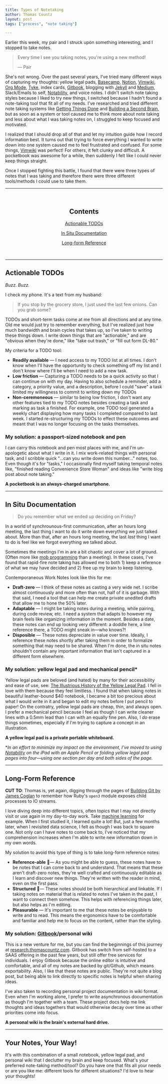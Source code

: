 ```yaml
---
title: Types of Notetaking
author: Thomas Countz
layout: post
tags: ["process", "note taking"]

---
```


Earlier this week, my pair and I struck upon something interesting, and I stopped to take notes.

> Every time I see you taking notes, you're using a new method!
>
> — Pair

She's not wrong. Over the past several years, I've tried many different ways of capturing my thoughts: yellow legal pads, [Basecamp](https://basecamp.com), [Notion](https://notion.so), [Vimwiki](https://github.com/vimwiki/vimwiki), [Org Mode](https://orgmode.org/), [Tyke](https://tyke.app/), index cards, [Gitbook](https://www.gitbook.com/), blogging with [Jekyll](https://jekyllrb.com/) and [Medium](https://medium.com), Slack/Emails to self, [Notability](https://www.gingerlabs.com/), and voice notes. I didn't switch note taking styles because I liked to try new things, I switched because I hadn't found a note-taking tool that fit all of my needs. I've researched and tried different note taking systems like [Getting Things Done](https://gettingthingsdone.com/) and [Building a Second Brain](https://www.buildingasecondbrain.com/), but as soon as a system or tool caused me to think more about note taking and less about what I was taking notes on, I struggled to keep focused and motivated.

I realized that I should drop all of that and let my intuition guide how I record information best. It turns out that trying to force everything I wanted to write down into one system caused me to feel frustrated and confused. For some things,  [Vimwiki](https://github.com/vimwiki/vimwiki) was perfect! For others, it felt clunky and difficult. A pocketbook was awesome for a while, then suddenly I felt like I could never keep things straight. 

Once I stopped fighting this battle, I found that there were three types of notes that I was taking and therefore there were three different tools/methods I could use to take them.

---



<br />

<div style="text-align: center;">
  <h2>
    Contents
  </h2>
    <p><a href="#actionable-todos">Actionable TODOs</a></p>
    <p><a href="#in-situ-documentation">In Situ Documentation</a></p>
    <p><a href="#long-form-reference">Long-form Reference</a></p>
</div>

<br />



---

## Actionable TODOs

_Buzz. Buzz._

I check my phone. It's a text from my husband:

> If you stop by the grocery store, I just used the last few onions. Can you grab some?

TODOs and short-term tasks come at me from all directions and at any time. Old me would just try to remember everything, but I've realized just how much bandwidth and brain cycles that takes up, so I've taken to writing these things down. I write down things that are "actionable," and are "obvious when they're done," like "take out trash," or "fill out form DL-80." 

My criteria for a TODO tool:

- **Readily available** — I need access to my TODO list at all times. I don't know when I'll have the opportunity to check something off my list and I don't know where I'll be when I need to add a new task.
- **Low friction** — Capturing a TODO needs to be a quick activity so that I can continue on with my day. Having to also schedule a reminder, add a category, a priority value, and a description, before I could "save" a task limited my willingness to commit to writing down my TODOs
- **Non-ceremoneous** — similar to being low friction, I don't want any other features tied to my TODO notes besides creating a task and marking as task a finished. For example, one TODO tool generated a weekly chart displaying how many tasks I completed compared to last week. I started re-structuring my TODOs to effect these outcomes and meant that I was no longer focusing on the tasks themselves.

### My solution: a passport-sized notebook and pen

I can carry this notebook and pen most places with me, and I'm un-apologetic about what I write in it. I mix work-related things with personal task, and I scribble quick "...can you write down this number..." notes, too. Even though it's for "tasks," I occasionally find myself taking temporal notes like, "finished reading Convenience Store Woman" and ideas like "write blog post about note taking."

**A pocketbook is an always-charged smartphone.**

---

## In Situ Documentation

> Do you remember what we ended up deciding on Friday?

In a world of synchrounous-first communication, after an hours long meeting, the last thing I want to do it write down everything we just talked about. More than that, after an hours long meeting, the last *last* thing I want to do is feel like we forgot everything we talked about.

Sometimes the meetings I'm in are a bit chaotic and cover a lot of ground. (Often more like [mob programming](https://en.wikipedia.org/wiki/Mob_programming) than a meeting). In these cases, I've found that rapid-fire note taking has allowed me to both 1) keep a reference of what we may have decided and 2) free up my brain to keep listening.

Contemporaneous Work Notes look like this for me:

- **Draft-zero** — I think of these notes as casting a very wide net. I scribe almost continuously and more often than not, half of it is garbage. With that said, I need a tool that can help me create private unedited drafts that allow me to hone the 50% later.
- **Adaptable** — I might be taking notes during a meeting, while pairing, during code review, etc. I need a system that adapts to however my brain feels like organizing information in the moment. Besides a date, these notes can end up looking very different: a doddle here, a line reference there, a TODO might sneak in—who knows?!
- **Disposible** — These notes depreciate in value over time. Ideally, I reference these notes shortly after taking them in order to formalize something that may need to be shared. When I'm done, the in situ notes shouldn't contain any important information that isn't captured in a different form elsewhere.

### My solution: yellow legal pad and mechanical pencil*

Yellow legal pads are beloved (and hated) by many for their accessibility and ease of use, see: [The Illustrious History of the Yellow Legal Pad](https://www.legalaffairs.org/issues/May-June-2005/scene_snider_mayjun05.msp). I fell in love with them because they feel limitless. I found that when taking notes in beautiful leather-bound $40 notebook, I became a bit too precious about what I would write in it and began to edit my notes before I put pencil to paper! On the contratry, yellow legal pads are cheap, thin, and always open. I prefer a mechanical pencil because I feel as though I can write cleaner lines with a 0.5mm lead than I can with an equally fine pen. Also, I _do_ erase things sometimes, especially if I'm trying to capture a concept in an illustration. 

**A yellow legal pad is a private portable whiteboard.**

**In an effort to minimize my impact on the environment, I've moved to using [Notability](https://www.gingerlabs.com/) on the iPad with an Apple Pencil or folding yellow legal pad pages into four—using one section per day and both sides of the page.*

---

## Long-Form Reference

**CUT TO**: Thomas is, yet again, digging through the pages of [Building Git by James Coglan](https://shop.jcoglan.com/building-git/) to remember how Ruby's `open3` module exposes child processes to IO streams.

I love diving deep into different topics, often topics that I may not directly visit or use again in my day-to-day work. Take [machine learning](https://www.thomascountz.com/tag/machine%20learning/) for example. When I first studied it, I learned quite a lot! But, just a few months later, when I revisited data science, I felt as though I was back to square one. Not only can I have notes to come back to, I've noticed that my comprehension increases when I'm able to write new information down in my own words.

My solution to avoid this type of thing is to take long-form reference notes:

- **Reference-able** — As you might be able to guess, these notes have to be notes that I can come back to and understand. That means that these aren't draft-zero notes, they're well crafted and continuously editable as I learn and discover new things. They're written with the reader in mind, even on the first pass.
- **Structured** — These notes should be both hierarchical and linkable. If I taking notes on material that is related to notes I've taken in the past, I want to connect them somehow. This helps with referencing things later, but also helps as I'm editing.
- **Pleasurable** — It's important to me that these notes be enjoyable to write and to read. This means the ergonomics have to be comfortable and familiar and help me to focus on the content, rather than the styling.

### My solution: [Gitbook](https://www.gitbook.com/)/personal wiki

This is a new venture for me, but you can find the beginnings of this journey at [research.thomascountz.com](https://research.thomascountz.com). Gitbook has switch from self-hosted to a SAAS offering in the past few years, but still offer free services for individuals. I enjoy Gitbook because the online editor is intuitive and comfortable, and all of my notes are backed by git/Github, which means exportability. Also, I like that these notes are public. They're not quite a blog post, but being able to link directly to specific notes is helpful when sharing ideas.

I've also taken to recording personal project documentation in wiki format. Even when I'm working alone, I prefer to write asynchronous documentation as though I'm together with a team. These project docs help me link thoughts and ideas togethers that would otherwise decay over time as other priorities come into focus.

**A personal wiki is the brain's external hard drive.**

---

## Your Notes, Your Way!

It's with this combination of a small notebook, yellow legal pad, and personal wiki that I declutter my brain and keep focused. What's your preferred note-taking method/tool? Do you have one that fits all your needs or are you like me: different tools for different situations? I'd love to hear your thoughts!